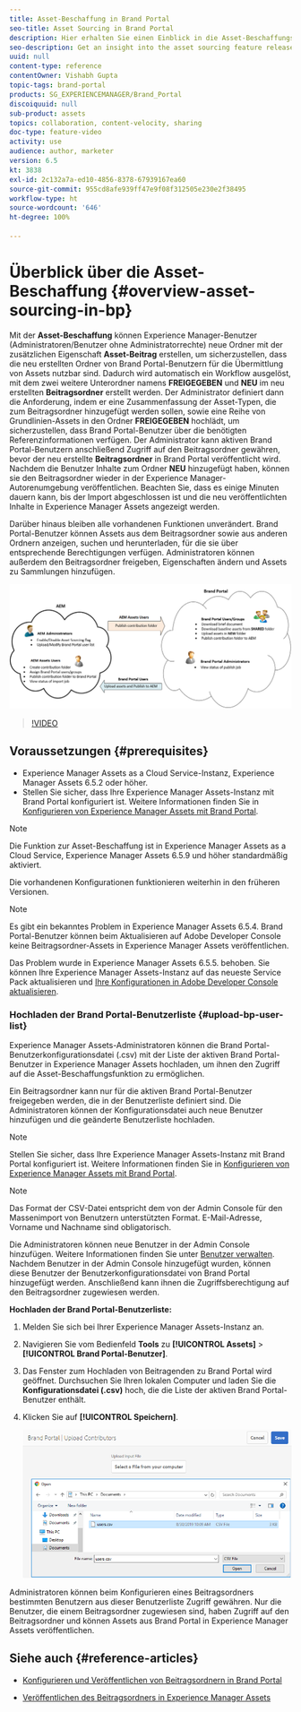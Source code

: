 ```yaml
---
title: Asset-Beschaffung in Brand Portal
seo-title: Asset Sourcing in Brand Portal
description: Hier erhalten Sie einen Einblick in die Asset-Beschaffungsfunktion, die in Adobe Experience Manager Assets Brand Portal veröffentlicht wurde.
seo-description: Get an insight into the asset sourcing feature released in the Adobe Experience Manager Assets Brand Portal.
uuid: null
content-type: reference
contentOwner: Vishabh Gupta
topic-tags: brand-portal
products: SG_EXPERIENCEMANAGER/Brand_Portal
discoiquuid: null
sub-product: assets
topics: collaboration, content-velocity, sharing
doc-type: feature-video
activity: use
audience: author, marketer
version: 6.5
kt: 3838
exl-id: 2c132a7a-ed10-4856-8378-67939167ea60
source-git-commit: 955cd8afe939ff47e9f08f312505e230e2f38495
workflow-type: ht
source-wordcount: '646'
ht-degree: 100%

---
```


# Überblick über die Asset-Beschaffung {#overview-asset-sourcing-in-bp}

Mit der **Asset-Beschaffung** können Experience Manager-Benutzer (Administratoren/Benutzer ohne Administratorrechte) neue Ordner mit der zusätzlichen Eigenschaft **Asset-Beitrag** erstellen, um sicherzustellen, dass die neu erstellten Ordner von Brand Portal-Benutzern für die Übermittlung von Assets nutzbar sind. Dadurch wird automatisch ein Workflow ausgelöst, mit dem zwei weitere Unterordner namens **FREIGEGEBEN** und **NEU** im neu erstellten **Beitragsordner** erstellt werden. Der Administrator definiert dann die Anforderung, indem er eine Zusammenfassung der Asset-Typen, die zum Beitragsordner hinzugefügt werden sollen, sowie eine Reihe von Grundlinien-Assets in den Ordner **FREIGEGEBEN** hochlädt, um sicherzustellen, dass Brand Portal-Benutzer über die benötigten Referenzinformationen verfügen. Der Administrator kann aktiven Brand Portal-Benutzern anschließend Zugriff auf den Beitragsordner gewähren, bevor der neu erstellte **Beitragsordner** in Brand Portal veröffentlicht wird. Nachdem die Benutzer Inhalte zum Ordner **NEU** hinzugefügt haben, können sie den Beitragsordner wieder in der Experience Manager-Autorenumgebung veröffentlichen. Beachten Sie, dass es einige Minuten dauern kann, bis der Import abgeschlossen ist und die neu veröffentlichten Inhalte in Experience Manager Assets angezeigt werden.

Darüber hinaus bleiben alle vorhandenen Funktionen unverändert. Brand Portal-Benutzer können Assets aus dem Beitragsordner sowie aus anderen Ordnern anzeigen, suchen und herunterladen, für die sie über entsprechende Berechtigungen verfügen. Administratoren können außerdem den Beitragsordner freigeben, Eigenschaften ändern und Assets zu Sammlungen hinzufügen.

![Asset-Beschaffung in Brand Portal](assets/asset-sourcing.png)

>[!VIDEO](https://video.tv.adobe.com/v/29365/?quality=12)

## Voraussetzungen {#prerequisites}

* Experience Manager Assets as a Cloud Service-Instanz, Experience Manager Assets 6.5.2 oder höher.
* Stellen Sie sicher, dass Ihre Experience Manager Assets-Instanz mit Brand Portal konfiguriert ist. Weitere Informationen finden Sie in [Konfigurieren von Experience Manager Assets mit Brand Portal](../using/configure-aem-assets-with-brand-portal.md).

<!--
* Ensure that your Brand Portal tenant is configured with one AEM Assets author instance.
-->

>[!NOTE]
>
>Die Funktion zur Asset-Beschaffung ist in Experience Manager Assets as a Cloud Service, Experience Manager Assets 6.5.9 und höher standardmäßig aktiviert.
>
>Die vorhandenen Konfigurationen funktionieren weiterhin in den früheren Versionen.

>[!NOTE]
>
>Es gibt ein bekanntes Problem in Experience Manager Assets 6.5.4. Brand Portal-Benutzer können beim Aktualisieren auf Adobe Developer Console keine Beitragsordner-Assets in Experience Manager Assets veröffentlichen.
>
>Das Problem wurde in Experience Manager Assets 6.5.5. behoben. Sie können Ihre Experience Manager Assets-Instanz auf das neueste Service Pack aktualisieren und [Ihre Konfigurationen in Adobe Developer Console aktualisieren](https://experienceleague.adobe.com/docs/experience-manager-65/assets/brandportal/configure-aem-assets-with-brand-portal.html?lang=de#upgrade-integration-65).

<!--

>For immediate fix on AEM 6.5.4, it is recommended to [download the hotfix](https://www.adobeaemcloud.com/content/marketplace/marketplaceProxy.html?packagePath=/content/companies/public/adobe/packages/cq650/hotfix/cq-6.5.0-hotfix-33041) and install on your author instance.
-->

<!--
## Configure Asset Sourcing {#configure-asset-sourcing}

**Asset Sourcing** is configured from within the AEM Assets author instance. The administrators can enable the Asset Sourcing feature flag configuration from the **AEM Web Console Configuration** and upload the active Brand Portal users list in **AEM Assets**.

>[!NOTE]
>
>Asset Sourcing is by default enabled on AEM Assets as a Cloud Service. The AEM administrator can directly upload the active Brand Portal users to allow them access to the Asset Sourcing feature.

>[!NOTE]
>
>Before you begin with the configuration, ensure that your AEM Assets instance is configured with Brand Portal. See, [Configure AEM Assets with Brand Portal](../using/configure-aem-assets-with-brand-portal.md). 

The following video demonstrates, how to configure Asset Sourcing on your AEM Assets author instance:

>[!VIDEO](https://video.tv.adobe.com/v/29771)
-->

<!--
### Enable Asset Sourcing {#enable-asset-sourcing}

AEM administrators can enable the Asset Sourcing feature flag from within the AEM Web Console Configuration (a.k.a Configuration Manager).

>[!NOTE]
>
>This step is not applicable for AEM Assets as a Cloud Service.


**To enable Asset Sourcing:**
1. Log in to your AEM Assets author instance and open Configuration Manager. 
Default URL: http:// localhost:4502/system/console/configMgr.
1. Search using the keyword **Asset Sourcing** to locate **[!UICONTROL Asset Sourcing Feature Flag Config]**.
1. Click **[!UICONTROL Asset Sourcing Feature Flag Config]** to open the configuration window.
1. Select the **[!UICONTROL feature.flag.active.status]** check box.
1. Click **[!UICONTROL Save]**.

![](assets/enable-asset-sourcing.png)
-->


### Hochladen der Brand Portal-Benutzerliste {#upload-bp-user-list}

Experience Manager Assets-Administratoren können die Brand Portal-Benutzerkonfigurationsdatei (.csv) mit der Liste der aktiven Brand Portal-Benutzer in Experience Manager Assets hochladen, um ihnen den Zugriff auf die Asset-Beschaffungsfunktion zu ermöglichen.

Ein Beitragsordner kann nur für die aktiven Brand Portal-Benutzer freigegeben werden, die in der Benutzerliste definiert sind. Die Administratoren können der Konfigurationsdatei auch neue Benutzer hinzufügen und die geänderte Benutzerliste hochladen.

>[!NOTE]
>
>Stellen Sie sicher, dass Ihre Experience Manager Assets-Instanz mit Brand Portal konfiguriert ist. Weitere Informationen finden Sie in [Konfigurieren von Experience Manager Assets mit Brand Portal](../using/configure-aem-assets-with-brand-portal.md).

>[!NOTE]
>
>Das Format der CSV-Datei entspricht dem von der Admin Console für den Massenimport von Benutzern unterstützten Format. E-Mail-Adresse, Vorname und Nachname sind obligatorisch.

Die Administratoren können neue Benutzer in der Admin Console hinzufügen. Weitere Informationen finden Sie unter [Benutzer verwalten](brand-portal-adding-users.md). Nachdem Benutzer in der Admin Console hinzugefügt wurden, können diese Benutzer der Benutzerkonfigurationsdatei von Brand Portal hinzugefügt werden. Anschließend kann ihnen die Zugriffsberechtigung auf den Beitragsordner zugewiesen werden.

**Hochladen der Brand Portal-Benutzerliste:**

1. Melden Sie sich bei Ihrer Experience Manager Assets-Instanz an.
1. Navigieren Sie vom Bedienfeld **Tools** zu **[!UICONTROL Assets]** > **[!UICONTROL Brand Portal-Benutzer]**.

1. Das Fenster zum Hochladen von Beitragenden zu Brand Portal wird geöffnet.
Durchsuchen Sie Ihren lokalen Computer und laden Sie die **Konfigurationsdatei (.csv)** hoch, die die Liste der aktiven Brand Portal-Benutzer enthält.
1. Klicken Sie auf **[!UICONTROL Speichern]**.

   ![](assets/upload-user-list2.png)


Administratoren können beim Konfigurieren eines Beitragsordners bestimmten Benutzern aus dieser Benutzerliste Zugriff gewähren. Nur die Benutzer, die einem Beitragsordner zugewiesen sind, haben Zugriff auf den Beitragsordner und können Assets aus Brand Portal in Experience Manager Assets veröffentlichen.

## Siehe auch {#reference-articles}

* [Konfigurieren und Veröffentlichen von Beitragsordnern in Brand Portal](brand-portal-publish-contribution-folder-to-brand-portal.md)

* [Veröffentlichen des Beitragsordners in Experience Manager Assets](brand-portal-publish-contribution-folder-to-aem-assets.md)
